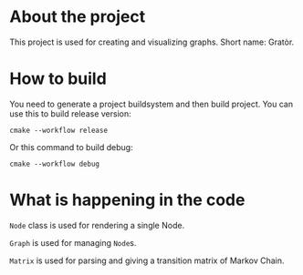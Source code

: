 # About the project

This project is used for creating and visualizing graphs. Short name: Gratòr.

# How to build

You need to generate a project buildsystem and then build project. You can use this to build release version:

```
cmake --workflow release
```

Or this command to build debug:

```
cmake --workflow debug
```

# What is happening in the code

`Node` class is used for rendering a single Node.

`Graph` is used for managing `Node`s.

`Matrix` is used for parsing and giving a transition matrix of Markov Chain.

